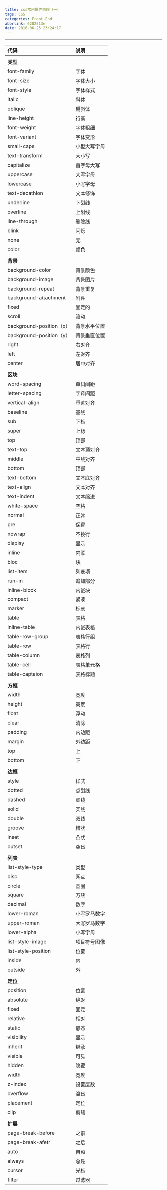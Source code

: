 ```yaml
---
title: css常用属性梳理（一）
tags: CSS
categories: Front-End
abbrlink: 6282513e
date: 2016-06-25 23:24:17
---
```



---
<!--more-->

|代码|说明|
|:---|:---|
|||
|**类型**||
|font-family|字体|
|font-size|字体大小|
|font-style|字体样式|
|italic|斜体|
|oblique|扁斜体|
|line-height|行高|
|font-weight|字体粗细|
|font-variant|字体变形|
|small-caps|小型大写字母|
|text-transform|大小写|
|capitalize|首字母大写|
|uppercase|大写字母|
|lowercase|小写字母|
|text-decathlon|文本修饰|
|underline|下划线|
|overline|上划线|
|line-through|删除线|
|blink|闪烁|
|none|无|
|color|颜色|
|||
|**背景**||
|background-color|背景颜色|
|background-image|背景图片|
|background-repeat|背景重复|
|background-attachment|附件|
|fixed|固定的|
|scroll|滚动|
|background-position（x）|背景水平位置|
|background-position（y）|背景垂直位置|
|right|右对齐|
|left|左对齐|
|center|居中对齐|
|||
|**区块**||
|word-spacing|单词间距|
|letter-spacing|字母间距|
|vertical-align|垂直对齐|
|baseline|基线|
|sub|下标|
|super|上标|
|top|顶部|
|text-top|文本顶对齐|
|middle|中线对齐|
|bottom|顶部|
|text-bottom|文本底对齐|
|text-align|文本对齐|
|text-indent|文本缩进|
|white-space|空格|
|normal|正常|
|pre|保留|
|nowrap|不换行|
|display|显示|
|inline|内联|
|bloc|块|
|list-item|列表项|
|run-in|追加部分|
|inline-block|内嵌块|
|compact|紧凑|
|marker|标志|
|table|表格|
|inline-table|内嵌表格|
|table-row-group|表格行组|
|table-row|表格行|
|table-column|表格列|
|table-cell|表格单元格|
|table-captaion|表格标题|
|||
|**方框**||
|width|宽度|
|height|高度|
|float|浮动|
|clear|清除|
|padding|内边距|
|margin|外边距|
|top|上|
|bottom|下|
|||
|**边框**||
|style|样式|
|dotted|点划线|
|dashed|虚线|
|solid|实线|
|double|双线|
|groove|槽状|
|inset|凸状|
|outset|突出|
|||
|**列表**||
|list-style-type|类型|
|disc|网点|
|circle|圆圈|
|square|方块|
|decimal|数字|
|lower-roman|小写罗马数字|
|upper-roman|大写罗马数字|
|lower-alpha|小写字母|
|list-style-image|项目符号图像|
|list-style-position|位置|
|inside|内|
|outside|外|
|||
|**定位**||
|position|位置|
|absolute|绝对|
|fixed|固定|
|relative|相对|
|static|静态|
|visibility|显示|
|inherit|继承|
|visible|可见|
|hidden|隐藏|
|width|宽度|
|z-index|设置层数|
|overflow|溢出|
|placement|定位|
|clip|剪辑|
|||
|**扩展**||
|page-break-before|之前|
|page-break-afetr|之后|
|auto|自动|
|always|总是|
|cursor|光标|
|filter|过滤器|
